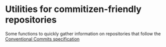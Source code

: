 # Utilities for commitizen-friendly repositories

Some functions to quickly gather information on repositories that follow the [Conventional Commits specification](https://www.conventionalcommits.org/)
